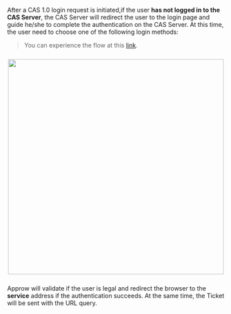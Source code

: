 <IntegrationDetailCard title="Redirect User to Approw to Authenticate">

After a CAS 1.0 login request is initiated,if the user **has not logged in to the CAS Server**, the CAS Server will redirect the user to the login page and guide he/she to complete the authentication on the CAS Server. At this time, the user need to choose one of the following login methods:

> You can experience the flow at this [link](https://sample-sso.approw.com/oauth/auth?client_id=5d70d0e991fdd597019df70d&scope=user&redirect_uri=https://sample.approw.com&state=456346&response_type=code).

<img src="https://cdn.authing.cn/blog/20200927203336.png" width="500" style="margin: 24px auto; display: block;" />

Approw will validate if the user is legal and redirect the browser to the **service** address if the authentication succeeds. At the same time, the Ticket will be sent with the URL query.

</IntegrationDetailCard>
